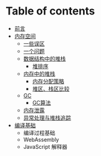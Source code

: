 # Table of contents

* [前言](README.md)
* [内存空间](nei-cun-kong-jian/README.md)
  * [一些误区](nei-cun-kong-jian/yi-xie-wu-qu.md)
  * [一个问题](nei-cun-kong-jian/yi-ge-wen-ti.md)
  * [数据结构中的堆栈](nei-cun-kong-jian/shu-ju-jie-gou-zhong-de-dui-zhan/README.md)
    * [堆排序](nei-cun-kong-jian/shu-ju-jie-gou-zhong-de-dui-zhan/dui-pai-xu.md)
  * [内存中的堆栈](nei-cun-kong-jian/nei-cun-zhong-de-dui-zhan/README.md)
    * [内存分配策略](nei-cun-kong-jian/nei-cun-zhong-de-dui-zhan/nei-cun-fen-pei-ce-lve.md)
    * [堆区、栈区比较](nei-cun-kong-jian/nei-cun-zhong-de-dui-zhan/untitled.md)
  * [GC](nei-cun-kong-jian/gc/README.md)
    * [GC算法](nei-cun-kong-jian/gc/gc-suan-fa.md)
  * [内存泄露](nei-cun-kong-jian/nei-cun-xie-lu.md)
  * [异常处理与堆栈追踪](nei-cun-kong-jian/yi-chang-chu-li-yu-dui-zhan-zhui-zong.md)
* [编译基础](bian-yi-ji-chu/README.md)
  * 编译过程基础
  * WebAssembly
  * JavaScript 解释器

